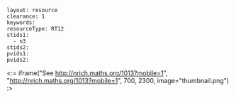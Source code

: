 ````
layout: resource
clearance: 1
keywords:
resourceType: RT12
stids1: 
  - n3
stids2:
pvids1:
pvids2:

````

<:= iframe("See http://nrich.maths.org/1013?mobile=1", "http://nrich.maths.org/1013?mobile=1", 700, 2300, image="thumbnail.png") :>

